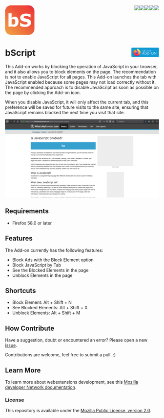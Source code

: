 [<img align="right" src="https://img.shields.io/github/issues/jhonatasrm/bScript.svg">](https://github.com/jhonatasrm/bScripts/issues)
[<img align="right" src="https://img.shields.io/github/license/jhonatasrm/bScript.svg">](https://github.com/jhonatasrm/bScript/blob/master/LICENSE)
[<img align="right" src="https://img.shields.io/github/forks/jhonatasrm/bScript.svg">]()
[<img align="right" src="https://img.shields.io/github/stars/jhonatasrm/bScript.svg">]()
[<img align="right" src="https://img.shields.io/github/release/jhonatasrm/bScript.svg">](https://github.com/jhonatasrm/bScript/releases)
![bScript](bScript.png)

# bScript [<img align="right" style="width:auto;height:32px;" src="https://raw.githubusercontent.com/jhonatasrm/jhonatasrm.github.io/master/images/addon-firefox.png">](https://addons.mozilla.org/en-US/firefox/addon/bScript/)

This Add-on works by blocking the operation of JavaScript in your browser, and it also allows you to block elements on the page. The recommendation is not to enable JavaScript for all pages. This Add-on launches the tab with JavaScript enabled because some pages may not load correctly without it. The recommended approach is to disable JavaScript as soon as possible on the page by clicking the Add-on icon.

When you disable JavaScript, it will only affect the current tab, and this preference will be saved for future visits to the same site, ensuring that JavaScript remains blocked the next time you visit that site.

![bScript Screenshot](bScript.gif)



## Requirements
* Firefox 58.0 or later

## Features
The Add-on currently has the following features:

* Block Ads with the Block Element option
* Block JavaScript by Tab
* See the Blocked Elements in the page
* Unblock Elements in the page

## Shortcuts
* Block Element: Alt + Shift + N
* See Blocked Elements: Alt + Shift + X
* Unblock Elements: Alt + Shift + M

## How Contribute
Have a suggestion, doubt or encountered an error? Please open a new [issue](https://github.com/jhonatasrm/bScript/issues).

Contributions are welcome, feel free to submit a pull. :)

## Learn More
To learn more about webextensions development, see this [Mozilla developer Network documentation](https://developer.mozilla.org/en-US/Add-ons/WebExtensions).

### License
This repository is available under the [Mozilla Public License, version 2.0](https://github.com/jhonatasrm/bScript/blob/master/LICENSE).
